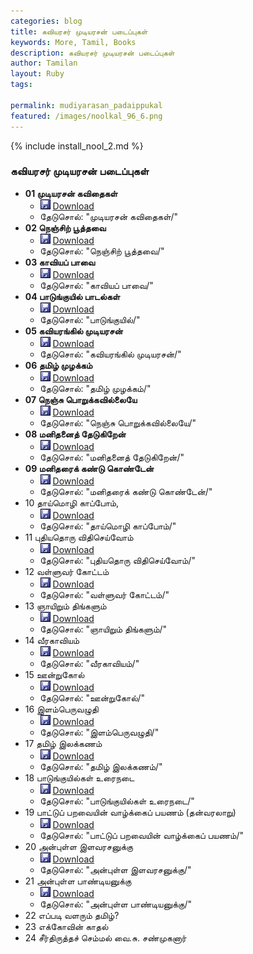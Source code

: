 ```yaml
---  
categories: blog  
title: கவியரசர் முடியரசன் படைப்புகள் 
keywords: More, Tamil, Books  
description: கவியரசர் முடியரசன் படைப்புகள்
author: Tamilan  
layout: Ruby  
tags:  
   
permalink: mudiyarasan_padaippukal  
featured: /images/noolkal_96_6.png  
---  
```

{% include install_nool_2.md %}  

### கவியரசர் முடியரசன் படைப்புகள்  

- **01 முடியரசன் கவிதைகள்**
	- ![Save](images/Save.JPG) [Download](https://github.com/ThaniThamizhAkarathiKalanjiyam/tam_ilakiyam/raw/master/Noolkal/mudiyarasan_kavithaikal.slob) 
	- தேடுசொல்: "முடியரசன் கவிதைகள்/"
- **02 நெஞ்சிற் பூத்தவை**
	- ![Save](images/Save.JPG) [Download](https://github.com/ThaniThamizhAkarathiKalanjiyam/tam_ilakiyam/raw/master/Noolkal/nenjil_poothavai.slob) 
	- தேடுசொல்: "நெஞ்சிற் பூத்தவை/"
- **03 காவியப் பாவை**
	- ![Save](images/Save.JPG) [Download](https://github.com/ThaniThamizhAkarathiKalanjiyam/tam_ilakiyam/raw/master/Noolkal/kaaviyap_paavai.slob) 
	- தேடுசொல்: "காவியப் பாவை/"
- **04 பாடுங்குயில் பாடல்கள்**
	- ![Save](images/Save.JPG) [Download](https://github.com/ThaniThamizhAkarathiKalanjiyam/tam_ilakiyam/raw/master/Noolkal/paadung_kuyil.slob) 
	- தேடுசொல்: "பாடுங்குயில்/"
- **05 கவியரங்கில் முடியரசன்**
	- ![Save](images/Save.JPG) [Download](https://github.com/ThaniThamizhAkarathiKalanjiyam/tam_ilakiyam/raw/master/Noolkal/kaaviyarangkil_mudiyarasan.slob) 
	- தேடுசொல்: "கவியரங்கில் முடியரசன்/"
- **06 தமிழ் முழக்கம்**
	- ![Save](images/Save.JPG) [Download](https://github.com/ThaniThamizhAkarathiKalanjiyam/tam_ilakiyam/raw/master/Noolkal/tamil_mulakkam.slob) 
	- தேடுசொல்: "தமிழ் முழக்கம்/"
- **07 நெஞ்சு பொறுக்கவில்லையே**
	- ![Save](images/Save.JPG) [Download](https://github.com/ThaniThamizhAkarathiKalanjiyam/tam_ilakiyam/raw/master/Noolkal/nenju_porukkuvillaiye.slob) 
	- தேடுசொல்: "நெஞ்சு பொறுக்கவில்லையே/"
- **08 மனிதனைத் தேடுகிறேன்**
	- ![Save](images/Save.JPG) [Download](https://github.com/ThaniThamizhAkarathiKalanjiyam/tam_ilakiyam/raw/master/Noolkal/manithanaith_thedukiren.slob) 
	- தேடுசொல்: "மனிதனைத் தேடுகிறேன்/"
- **09 மனிதரைக் கண்டு கொண்டேன்**  
	- ![Save](images/Save.JPG) [Download](https://github.com/ThaniThamizhAkarathiKalanjiyam/tam_ilakiyam/raw/master/Noolkal/manitharaik_kandu_konden.slob) 
	- தேடுசொல்: "மனிதரைக் கண்டு கொண்டேன்/"
- 10 தாய்மொழி காப்போம், 
	- ![Save](images/Save.JPG) [Download](https://github.com/ThaniThamizhAkarathiKalanjiyam/tam_ilakiyam/raw/master/Noolkal/thaay_mozhi_kappom.slob) 
	- தேடுசொல்: "தாய்மொழி காப்போம்/"
- 11 புதியதொரு விதிசெய்வோம்  
	- ![Save](images/Save.JPG) [Download](https://github.com/ThaniThamizhAkarathiKalanjiyam/tam_ilakiyam/raw/master/Noolkal/puthiyathor_vidhi_seyvom.slob) 
	- தேடுசொல்: "புதியதொரு விதிசெய்வோம்/"
- 12 வள்ளுவர் கோட்டம்
	- ![Save](images/Save.JPG) [Download](https://github.com/ThaniThamizhAkarathiKalanjiyam/tam_ilakiyam/raw/master/Noolkal/valluvar_kottam.slob) 
	- தேடுசொல்: "வள்ளுவர் கோட்டம்/"
- 13 ஞாயிறும் திங்களும்  
	- ![Save](images/Save.JPG) [Download](https://github.com/ThaniThamizhAkarathiKalanjiyam/tam_ilakiyam/raw/master/Noolkal/ngayirum_thinkalum.slob) 
	- தேடுசொல்: "ஞாயிறும் திங்களும்/"
- 14 வீரகாவியம்  
	- ![Save](images/Save.JPG) [Download](https://github.com/ThaniThamizhAkarathiKalanjiyam/tam_ilakiyam/raw/master/Noolkal/veera_kaviyam.slob) 
	- தேடுசொல்: "வீரகாவியம்/"
- 15 ஊன்றுகோல்
	- ![Save](images/Save.JPG) [Download](https://github.com/ThaniThamizhAkarathiKalanjiyam/tam_ilakiyam/raw/master/Noolkal/undrukol.slob) 
	- தேடுசொல்: "ஊன்றுகோல்/"
- 16 இளம்பெருவழுதி  
	- ![Save](images/Save.JPG) [Download](https://github.com/ThaniThamizhAkarathiKalanjiyam/tam_ilakiyam/raw/master/Noolkal/ilamperu_vazhuthi.slob) 
	- தேடுசொல்: "இளம்பெருவழுதி/"
- 17 தமிழ் இலக்கணம்
	- ![Save](images/Save.JPG) [Download](https://github.com/ThaniThamizhAkarathiKalanjiyam/tam_ilakiyam/raw/master/Noolkal/tamil_ilakanam_mudi.slob) 
	- தேடுசொல்: "தமிழ் இலக்கணம்/"
- 18 பாடுங்குயில்கள் உரைநடை  
	- ![Save](images/Save.JPG) [Download](https://github.com/ThaniThamizhAkarathiKalanjiyam/tam_ilakiyam/raw/master/Noolkal/paadung_kuyilkal.slob) 
	- தேடுசொல்: "பாடுங்குயில்கள் உரைநடை/"
- 19 பாட்டுப் பறவையின் வாழ்க்கைப் பயணம் (தன்வரலாறு)
	- ![Save](images/Save.JPG) [Download](https://github.com/ThaniThamizhAkarathiKalanjiyam/tam_ilakiyam/raw/master/Noolkal/paattup_paravaiyin_valkai.slob) 
	- தேடுசொல்: "பாட்டுப் பறவையின் வாழ்க்கைப் பயணம்/"
- 20 அன்புள்ள இளவரசனுக்கு
	- ![Save](images/Save.JPG) [Download](https://github.com/ThaniThamizhAkarathiKalanjiyam/tam_ilakiyam/raw/master/Noolkal/anpulla_ilavarasanukku.slob) 
	- தேடுசொல்: "அன்புள்ள இளவரசனுக்கு/"
- 21 அன்புள்ள பாண்டியனுக்கு  
	- ![Save](images/Save.JPG) [Download](https://github.com/ThaniThamizhAkarathiKalanjiyam/tam_ilakiyam/raw/master/Noolkal/anbulla_pandiyanukku.slob) 
	- தேடுசொல்: "அன்புள்ள பாண்டியனுக்கு/"
- 22 எப்படி வளரும் தமிழ்?
- 23 எக்கோவின் காதல்  
- 24 சீர்திருத்தச் செம்மல் வை.சு. சண்முகனார்  